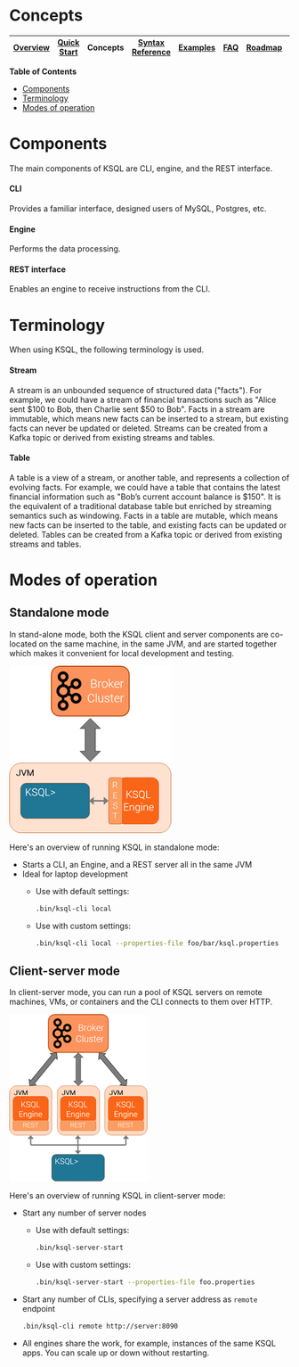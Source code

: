 # Concepts

| [Overview](/docs/) |[Quick Start](/docs/quickstart#quick-start) | Concepts | [Syntax Reference](/docs/syntax-reference.md#syntax-reference) | [Examples](/docs/examples.md#examples) | [FAQ](/docs/faq.md#frequently-asked-questions)  | [Roadmap](/docs/roadmap.md#roadmap) | [Demo](/ksql-clickstream-demo/) |
|---|----|-----|----|----|----|----|----|


**Table of Contents**
- [Components](#components)
- [Terminology](#terminology)
- [Modes of operation](#modes-of-operation)

# Components
The main components of KSQL are CLI, engine, and the REST interface.

#### CLI
Provides a familiar interface, designed users of MySQL, Postgres, etc.

#### Engine
Performs the data processing.

#### REST interface
Enables an engine to receive instructions from the CLI.

# Terminology
When using KSQL, the following terminology is used.

#### Stream

A stream is an unbounded sequence of structured data ("facts").  For example, we could have a stream of financial transactions such as "Alice sent $100 to Bob, then Charlie sent $50 to Bob".  Facts in a stream are immutable, which means new facts can be inserted to a stream, but existing facts can never be updated or deleted.  Streams can be created from a Kafka topic or derived from existing streams and tables.

#### Table

A table is a view of a stream, or another table, and represents a collection of evolving facts.  For example, we could have a table that contains the latest financial information such as "Bob’s current account balance is $150".  It is the equivalent of a traditional database table but enriched by streaming semantics such as windowing.  Facts in a table are mutable, which means new facts can be inserted to the table, and existing facts can be updated or deleted.  Tables can be created from a Kafka topic or derived from existing streams and tables.


# Modes of operation

## Standalone mode
In stand-alone mode, both the KSQL client and server components are co-located on the same machine, in the same JVM, and are started together which makes it convenient for local development and testing.

![Standalone mode](/docs/img/standalone-mode.png)

Here's an overview of running KSQL in standalone mode:

- Starts a CLI, an Engine, and a REST server all in the same JVM
- Ideal for laptop development
	-  Use with default settings:

	   ```bash
	   .bin/ksql-cli local
	   ```	

	-  Use with custom settings:

	   ```bash
	   .bin/ksql-cli local --properties-file foo/bar/ksql.properties
	   ```

## Client-server mode
In client-server mode, you can run a pool of KSQL servers on remote machines, VMs, or containers and the CLI connects to them over HTTP.

![Client-server mode](/docs/img/client-server.png)

Here's an overview of running KSQL in client-server mode:

- Start any number of server nodes
	-  Use with default settings:

	   ```bash
	   .bin/ksql-server-start
	   ```	

	-  Use with custom settings:

	   ```bash
	   .bin/ksql-server-start --properties-file foo.properties
	   ```
- Start any number of CLIs, specifying a server address as `remote` endpoint
  
  ```bash
  .bin/ksql-cli remote http://server:8090
  ```

- All engines share the work, for example, instances of the same KSQL apps. You can scale up or down without restarting.

<!-- 
## Application mode
In application mode, you can put your KSQL queries in a file and share across your Kafka Streams instances.

![Application mode](/docs/img/application-mode.png)

Here's an overview of running KSQL in application mode:

- Start an engine instance and pass a file of KSQL statements to run, for example:

  ```bash
  .bin/ksql-node --query-file=foo/bar.sql
  ```
  or

  ```bash
  .bin/ksql-node --properties-file ksql.properties --query-file=foo/bar.sql
  ```
- This mode is ideal for streaming-ETL application deployment, for example, you can version-control your queries as code.
- All engines share the work, for example, instances of the same KSQL app. You can scale up or down without restarting.
 
## Embedded mode
In embedded mode, you can write KSQL code inside of your streams Java app, using the KSQL context object inside of your application. The KSQL code will run inside the individual application instances. For more information, see [this example](/ksql-examples/src/main/java/io/confluent/ksql/embedded/EmbeddedKsql.java).

-->

